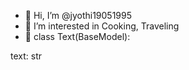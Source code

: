 - 👋 Hi, I’m @jyothi19051995
- 👀 I’m interested in Cooking, Traveling
- 🌱
class Text(BaseModel): 

text: str
<!---
jyothi19051995/jyothi19051995 is a ✨ special ✨ repository because its `README.md` (this file) appears on your GitHub profile.
You can click the Preview link to take a look at your changes.
--->
